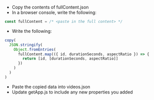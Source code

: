 - Copy the contents of fullContent.json
- In a browser console, write the following:

```js
const fullContent = /* <paste in the full content> */
```

- Write the following:

```js
copy(
  JSON.stringify(
    Object.fromEntries(
      fullContent.map(({ id, durationSeconds, aspectRatio }) => {
        return [id, [durationSeconds, aspectRatio]]
      })
    )
  )
)
```

- Paste the copied data into videos.json
- Update getApp.js to include any new properties you added
